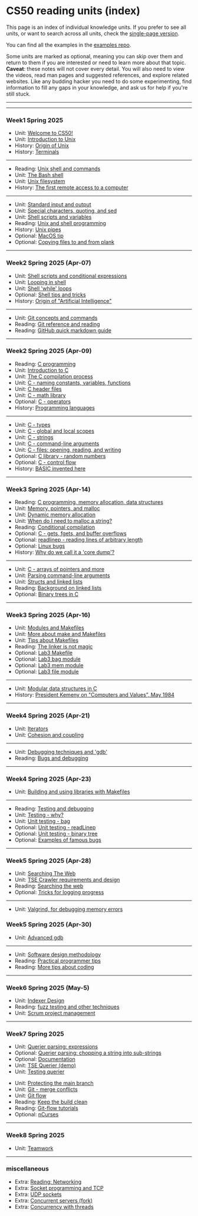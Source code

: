# CS50 reading units (index)
<!-- DO NOT EDIT THIS FILE... see ../build.py -->

This page is an index of individual knowledge units.
If you prefer to see all units, or want to search across all units,
check the [single-page version](all.md).

You can find all the examples in the [examples repo](https://github.com/CS50DartmouthSP25/examples).

Some units are marked as optional, meaning you can skip over them and return to them if you are interested or need to learn more about that topic.
**Caveat**: these notes will not cover every detail.
You will also need to view the videos, read man pages and suggested references, and explore related websites.
Like any budding hacker you need to do some experimenting, find information to fill any gaps in your knowledge, and ask us for help if you're still stuck.

---




---

<!-- ### Sep-16 Fall 2024 -->
### Week1 Spring 2025 
* Unit: [Welcome to CS50!](overview.md)
* Unit: [Introduction to Unix](intro-unix.md)
* History: [Origin of Unix](hist-unix.md)
* History: [Terminals](hist-terminal.md)


---

* Reading: [Unix shell and commands](read-unix.md)
* Unit: [The Bash shell](bash-intro.md)
* Unit: [Unix filesystem](bash-files.md)
* History: [The first remote access to a computer](hist-stibitz.md)


---
<!--### Week2 Spring 2025-->
* Unit: [Standard input and output](bash-stdin-out.md)
* Unit: [Special characters, quoting, and sed](bash-quoting.md)
* Unit: [Shell scripts and variables](bash-script.md)
* Reading: [Unix and shell programming](read-shell.md)
* History: [Unix pipes](hist-pipes.md)
* Optional: [MacOS tip](macos.md)
* Optional: [Copying files to and from plank](scp.md)


---
### Week2 Spring 2025 (Apr-07)
* Unit: [Shell scripts and conditional expressions](bash-conditional.md)
* Unit: [Looping in shell](bash-loops.md)
* Unit: [Shell 'while' loops](bash-while.md)
* Optional: [Shell tips and tricks](bash-tips.md)
* History: [Origin of "Artificial Intelligence"](hist-ai.md)


---

* Unit: [Git concepts and commands](git.md)
* Reading: [Git reference and reading](read-git.md)
* Reading: [GitHub quick markdown guide](read-git2.md)

---

### Week2 Spring 2025 (Apr-09)
* Reading: [C programming](read-c1.md)
* Unit: [Introduction to C](c-intro.md)
* Unit: [The C compilation process](c-compile.md)
* Unit: [C - naming constants, variables, functions](c-names.md)
* Unit: [C header files](headerfiles.md)
* Unit: [C - math library](c-math.md)
* Optional: [C - operators](c-operators.md)
* History: [Programming languages](hist-c.md)

---

* Unit: [C - types](c-types.md)
* Unit: [C - global and local scopes](c-scopes.md)
* Unit: [C - strings](c-string.md)
* Unit: [C - command-line arguments](c-args.md)
* Unit: [C - files: opening, reading, and writing](c-stdio.md)
* Optional: [C library - random numbers](random.md)
* Optional: [C - control flow](c-flow.md)
* History: [BASIC invented here](hist-basic.md)


---
### Week3 Spring 2025 (Apr-14)
* Reading: [C programming, memory allocation, data structures](read-c2.md)
* Unit: [Memory, pointers, and malloc](memory.md)
* Unit: [Dynamic memory allocation](malloc.md)
* Unit: [When do I need to malloc a string?](malloc-when.md)
* Reading: [Conditional compilation](c-conditional-compilation.md)
* Optional: [C - gets, fgets, and buffer overflows](c-gets.md)
* Optional: [readlinep - reading lines of arbitrary length](readlinep.md)
* Optional: [Linux bugs](read-linux-bugs.md)
* History: [Why do we call it a 'core dump'?](core-memory.md)


---

* Unit: [C - arrays of pointers and more](c-arrays.md)
* Unit: [Parsing command-line arguments](parseArgs.md)
* Unit: [Structs and linked lists](structs.md)
* Reading: [Background on linked lists](read-linked-lists.md)
* Optional: [Binary trees in C](trees.md)


---
### Week3 Spring 2025 (Apr-16)
* Unit: [Modules and Makefiles](makefiles1.md)
* Unit: [More about make and Makefiles](makefiles2.md)
* Unit: [Tips about Makefiles](makefiles-tips.md)
* Reading: [The linker is not magic](read-linker.md)
* Optional: [Lab3 Makefile](lab3-Makefile.md)
* Optional: [Lab3 bag module](lab3-bag.md)
* Optional: [Lab3 mem module](lab3-mem.md)
* Optional: [Lab3 file module](lab3-file.md)


---

* Unit: [Modular data structures in C](modules.md)
* History: [President Kemeny on "Computers and Values”, May 1984](kemeny.md)


---
### Week4 Spring 2025 (Apr-21)
* Unit: [Iterators](iterators.md)
* Unit: [Cohesion and coupling](cohesion.md)
---

* Unit: [Debugging techniques and 'gdb'](gdb.md)
* Reading: [Bugs and debugging](read-bugs.md)


---
<!-- ### Oct-11 Fall 2024 -->
### Week4 Spring 2025 (Apr-23)
* Unit: [Building and using libraries with Makefiles](libraries.md)

---
* Reading: [Testing and debugging](read-test.md)
* Unit: [Testing - why?](testing-intro.md)
* Unit: [Unit testing - bag](testing-bag.md)
* Optional: [Unit testing - readLinep](testing-readlinep.md)
* Optional: [Unit testing - binary tree](testing-trees.md)
* Optional: [Examples of famous bugs](testing-bugs.md)


---

<!-- ### Oct-14 Fall 2024-->
### Week5 Spring 2025 (Apr-28) 
* Unit: [Searching The Web](search.md)
* Unit: [TSE Crawler requirements and design](crawler.md)
* Reading: [Searching the web](read-search.md)
* Optional: [Tricks for logging progress](crawler-logging.md)

---
* Unit: [Valgrind, for debugging memory errors](valgrind.md)

### Week5 Spring 2025 (Apr-30) 
* Unit: [Advanced gdb](advgdb.md)


---

* Unit: [Software design methodology](design.md)
* Reading: [Practical programmer tips](read-design.md)
* Reading: [More tips about coding](read-coding.md)


---

<!-- ### Oct-21 Fall 2024 --> 
### Week6 Spring 2025 (May-5) 
* Unit: [Indexer Design](indexer.md)
* Reading: [fuzz testing and other techniques](fuzz-testing.md)
* Unit: [Scrum project management](scrum.md) 

---

### Week7 Spring 2025 
* Unit: [Querier parsing: expressions](querier-expressions.md)
* Optional: [Querier parsing: chopping a string into sub-strings](querier-chop.md)
* Optional: [Documentation](documentation.md)
* Unit: [TSE Querier (demo)](querier.md)
* Unit: [Testing querier](querier-testing.md)

<!-- --- -->

<!-- ### Oct-30 Fall 2024 -->
* Unit: [Protecting the main branch](protect-main.md)
* Unit: [Git - merge conflicts](git-conflict.md)
* Unit: [Git flow](git-flow.md)
* Reading: [Keep the build clean](read-clean.md)
* Reading: [Git-flow tutorials](read-git-flow.md)
* Optional: [nCurses](ncurses.md)

---

### Week8 Spring 2025 
* Unit: [Teamwork](teams.md)


---

<!-- ### Nov-04 Fall 2024 --> 
### miscellaneous
* Extra: [Reading: Networking](read-network.md)
* Extra: [Socket programming and TCP](sockets.md)
* Extra: [UDP sockets](udp.md)
* Extra: [Concurrent servers (fork)](fork.md)
* Extra: [Concurrency with threads](threads.md)
<!-- END -->
